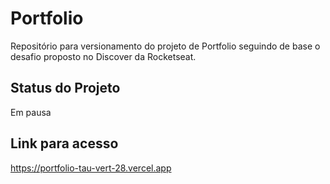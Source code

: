 # Portfolio
Repositório para versionamento do projeto de Portfolio seguindo de base o desafio proposto no Discover da Rocketseat.

## Status do Projeto
Em pausa

## Link para acesso
https://portfolio-tau-vert-28.vercel.app
